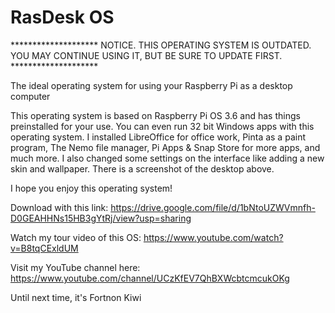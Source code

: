 # RasDesk OS
******************** NOTICE. THIS OPERATING SYSTEM IS OUTDATED. YOU MAY CONTINUE USING IT, BUT BE SURE TO UPDATE FIRST. ********************

The ideal operating system for using your Raspberry Pi as a desktop computer

This operating system is based on Raspberry Pi OS 3.6 and has things preinstalled for your use. You can even run 32 bit Windows apps with this operating system. I installed LibreOffice for office work, Pinta as a paint program, The Nemo file manager, Pi Apps & Snap Store for more apps, and much more.
I also changed some settings on the interface like adding a new skin and wallpaper. There is a screenshot of the desktop above.

I hope you enjoy this operating system!

Download with this link: https://drive.google.com/file/d/1bNtoUZWVmnfh-D0GEAHHNs15HB3gYtRj/view?usp=sharing

Watch my tour video of this OS: https://www.youtube.com/watch?v=B8tqCExldUM

Visit my YouTube channel here: https://www.youtube.com/channel/UCzKfEV7QhBXWcbtcmcukOKg



Until next time, it's Fortnon Kiwi
